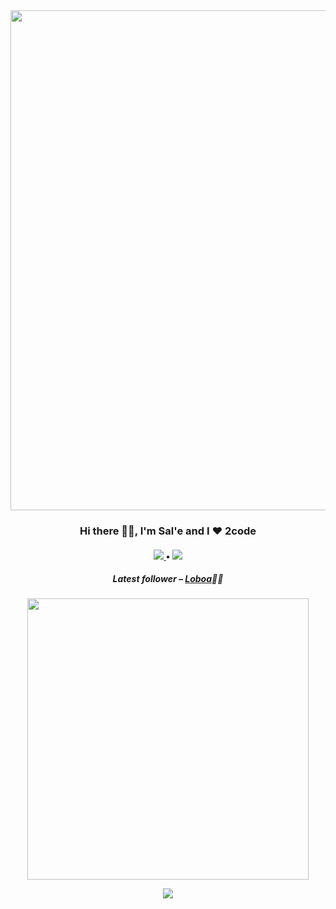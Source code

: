 <div align="center">
 <img src="https://s3.gifyu.com/images/mountain-monks.gif" width="800" />
 
 <h3>Hi there 👋🏿, I'm <b>Sal'e</b> and I ❤️ 2code</h3>
 
 <h4>
  <a href="mailto:mchocho@student.wethinkcode.co.za">
   <img src="https://img.shields.io/badge/%F0%9F%93%A7-mchocho%40student.wethinkcode.co.za-critical?style=for-the-badge" />
  </a>
  • 
  <a href="https://www.linkedin.com/in/malesela-chocho-49a191192/">
   <img src="https://img.shields.io/badge/linkedin-%230077B5.svg?&style=for-the-badge&logo=linkedin&logoColor=white" />
  </a>
 </h4>

 <h5>Latest follower – <a class="follower" href="https://github.com/Loboa" target="_blank">Loboa</a>👋🏿</h5>
 
 <img src="https://camo.githubusercontent.com/cc5c3c1ed31214251d107e6496a55a146d4d9d20501144108aa75ae561a289b5/68747470733a2f2f6769746875622d726561646d652d73746174732e76657263656c2e6170702f6170693f757365726e616d653d456d6d616e75656c4d616e616e612673686f775f69636f6e733d7472756526636f756e745f707269766174653d74727565267468656d653d6461726b" width="450" data-canonical-src="https://github-readme-stats.vercel.app/api?username=mchocho&amp;show_icons=true&amp;count_private=true&amp;theme=dark" style="max-width:100%;">
 
 ![](https://visitor-badge.glitch.me/badge?page_id=mchocho.mchocho)
  
</div>

<!--
**mchocho/mchocho** is a ✨ _special_ ✨ repository because its `README.md` (this file) appears on your GitHub profile.

Here are some ideas to get you started:

- 🔭 I’m currently working on ...
- 🌱 I’m currently learning ...
- 👯 I’m looking to collaborate on ...
- 🤔 I’m looking for help with ...
- 💬 Ask me about ...
- 📫 How to reach me: ...
- 😄 Pronouns: ...
- ⚡ Fun fact: ...
-->
